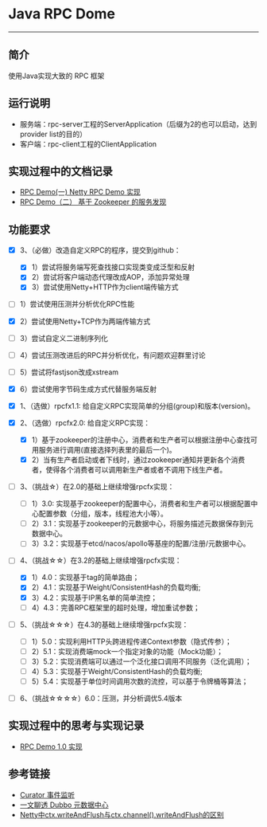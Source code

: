 # Java RPC Dome
***
## 简介
使用Java实现大致的 RPC 框架

## 运行说明
- 服务端：rpc-server工程的ServerApplication（后缀为2的也可以启动，达到provider list的目的）
- 客户端：rpc-client工程的ClientApplication

## 实现过程中的文档记录
- [RPC Demo(一) Netty RPC Demo 实现](https://github.com/lw1243925457/JAVA-000/blob/main/homework/rpc/rpc-demo/README.md)
- [RPC Demo（二） 基于 Zookeeper 的服务发现](https://github.com/lw1243925457/Java-Rpc-Demo/blob/main/doc/zkDiscovery.md)

## 功能要求

- [x] 3、（必做）改造自定义RPC的程序，提交到github：
  - [x] 1）尝试将服务端写死查找接口实现类变成泛型和反射
  - [x] 2）尝试将客户端动态代理改成AOP，添加异常处理
  - [x] 3）尝试使用Netty+HTTP作为client端传输方式
  
- [ ] 1）尝试使用压测并分析优化RPC性能
- [x] 2）尝试使用Netty+TCP作为两端传输方式
- [ ] 3）尝试自定义二进制序列化
- [ ] 4）尝试压测改进后的RPC并分析优化，有问题欢迎群里讨论
- [ ] 5）尝试将fastjson改成xstream
- [x] 6）尝试使用字节码生成方式代替服务端反射

- [x] 1、（选做）rpcfx1.1: 给自定义RPC实现简单的分组(group)和版本(version)。
- [x] 2、（选做）rpcfx2.0: 给自定义RPC实现：
  - [x] 1）基于zookeeper的注册中心，消费者和生产者可以根据注册中心查找可用服务进行调用(直接选择列表里的最后一个)。
  - [x] 2）当有生产者启动或者下线时，通过zookeeper通知并更新各个消费者，使得各个消费者可以调用新生产者或者不调用下线生产者。
- [ ] 3、（挑战☆）在2.0的基础上继续增强rpcfx实现：
  - [ ] 1）3.0: 实现基于zookeeper的配置中心，消费者和生产者可以根据配置中心配置参数（分组，版本，线程池大小等）。
  - [ ] 2）3.1：实现基于zookeeper的元数据中心，将服务描述元数据保存到元数据中心。
  - [ ] 3）3.2：实现基于etcd/nacos/apollo等基座的配置/注册/元数据中心。

- [ ] 4、（挑战☆☆）在3.2的基础上继续增强rpcfx实现：
  - [x] 1）4.0：实现基于tag的简单路由；
  - [x] 2）4.1：实现基于Weight/ConsistentHash的负载均衡;
  - [x] 3）4.2：实现基于IP黑名单的简单流控；
  - [ ] 4）4.3：完善RPC框架里的超时处理，增加重试参数；
- [ ] 5、（挑战☆☆☆）在4.3的基础上继续增强rpcfx实现：
  - [ ] 1）5.0：实现利用HTTP头跨进程传递Context参数（隐式传参）；
  - [ ] 2）5.1：实现消费端mock一个指定对象的功能（Mock功能）；
  - [ ] 3）5.2：实现消费端可以通过一个泛化接口调用不同服务（泛化调用）；
  - [ ] 4）5.3：实现基于Weight/ConsistentHash的负载均衡;
  - [ ] 5）5.4：实现基于单位时间调用次数的流控，可以基于令牌桶等算法；
- [ ] 6、（挑战☆☆☆☆）6.0：压测，并分析调优5.4版本

## 实现过程中的思考与实现记录

- [RPC Demo 1.0 实现](https://github.com/lw1243925457/JAVA-000/blob/main/homework/rpc/rpc-demo/README.md)

## 参考链接
- [Curator 事件监听](https://www.cnblogs.com/crazymakercircle/p/10228385.html)
- [一文聊透 Dubbo 元数据中心](https://cloud.tencent.com/developer/article/1532948)
- [Netty中ctx.writeAndFlush与ctx.channel().writeAndFlush的区别](https://blog.csdn.net/FishSeeker/article/details/78447684)